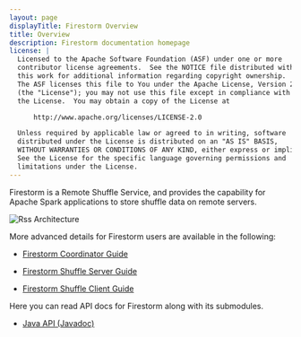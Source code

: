 ```yaml
---
layout: page
displayTitle: Firestorm Overview
title: Overview
description: Firestorm documentation homepage
license: |
  Licensed to the Apache Software Foundation (ASF) under one or more
  contributor license agreements.  See the NOTICE file distributed with
  this work for additional information regarding copyright ownership.
  The ASF licenses this file to You under the Apache License, Version 2.0
  (the "License"); you may not use this file except in compliance with
  the License.  You may obtain a copy of the License at

      http://www.apache.org/licenses/LICENSE-2.0

  Unless required by applicable law or agreed to in writing, software
  distributed under the License is distributed on an "AS IS" BASIS,
  WITHOUT WARRANTIES OR CONDITIONS OF ANY KIND, either express or implied.
  See the License for the specific language governing permissions and
  limitations under the License.
---
```


Firestorm is a Remote Shuffle Service, and provides the capability for Apache Spark applications
to store shuffle data on remote servers.


![Rss Architecture](asset/rss_architecture.png)


More advanced details for Firestorm users are available in the following:

- [Firestorm Coordinator Guide](coordinator_guide.html)

- [Firestorm Shuffle Server Guide](server_guide.html)

- [Firestorm Shuffle Client Guide](client_guide.html)


Here you can read API docs for Firestorm along with its submodules.

- [Java API (Javadoc)](apidocs/index.html)

